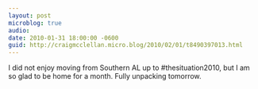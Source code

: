 ```yaml
---
layout: post
microblog: true
audio: 
date: 2010-01-31 18:00:00 -0600
guid: http://craigmcclellan.micro.blog/2010/02/01/t8490397013.html
---
```

I did not enjoy moving from Southern AL up to #thesituation2010, but I am so glad to be home for a month.  Fully unpacking tomorrow.
